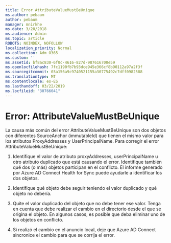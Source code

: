 ```yaml
---
title: Error AttributeValueMustBeUnique
ms.author: pebaum
author: pebaum
manager: mnirkhe
ms.date: 3/20/2018
ms.audience: Admin
ms.topic: article
ROBOTS: NOINDEX, NOFOLLOW
localization_priority: Normal
ms.collection: Adm_O365
ms.custom: ''
ms.assetid: bf8ac830-6f0c-4616-827d-987616700e59
ms.openlocfilehash: 7fc1190fb7b93dce945e366cf8b90112a97a2f3f
ms.sourcegitcommit: 03a156a9c9740521155a30775492c7dff0982588
ms.translationtype: MT
ms.contentlocale: es-ES
ms.lasthandoff: 03/22/2019
ms.locfileid: "30766041"
---
```

# <a name="error-attributevaluemustbeunique"></a>Error: AttributeValueMustBeUnique

La causa más común del error AttributeValueMustBeUnique son dos objetos con diferentes SourceAnchor (immutableId) que tienen el mismo valor para los atributos ProxyAddresses y UserPrincipalName. Para corregir el error AttributeValueMustBeUnique:
  
1. Identifique el valor de atributo proxyAddresses, userPrincipalName u otro atributo duplicado que está causando el error. Identifique también qué dos (o más) objetos participan en el conflicto. El informe generado por Azure AD Connect Health for Sync puede ayudarle a identificar los dos objetos.
    
2. Identifique qué objeto debe seguir teniendo el valor duplicado y qué objeto no debería.
    
3. Quite el valor duplicado del objeto que no debe tener ese valor. Tenga en cuenta que debe realizar el cambio en el directorio desde el que se origina el objeto. En algunos casos, es posible que deba eliminar uno de los objetos en conflicto.
    
4. Si realizó el cambio en el anuncio local, deje que Azure AD Connect sincronice el cambio para que se corrija el error.
    

